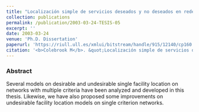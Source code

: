 ```yaml
---
title: "Localización simple de servicios deseados y no deseados en redes con múltiples criterios (Desirable and undesirable single facility location on networks with multiple criteria)"
collection: publications
permalink: /publication/2003-03-24-TESIS-05
excerpt: ''
date: 2003-03-24
venue: 'Ph.D. Dissertation'
paperurl: 'https://riull.ull.es/xmlui/bitstream/handle/915/12140/cp160.pdf?sequence=1&isAllowed=y'
citation: '<b>Colebrook M</b>. &quot;Localización simple de servicios deseados y no deseados en redes con múltiples criterios (Desirable and undesirable single facility location on networks with multiple criteria)&quot;. <i>Ph.D. Dissertation with European Doctorate Mention, supervised by Dr. J. Sicilia</i>. Edited by the Servicio de Publicaciones de la Universidad de La Laguna, ISBN: 84-688-5038-1 (2003)' #'Your Name, You. (2015). &quot;Paper Title Number 3.&quot; <i>Journal 1</i>. 1(3).'
---
```

### Abstract
Several models on desirable and undesirable single facility location on networks with multiple criteria have been analyzed and developed in this thesis. Likewise, we have also
proposed some improvements on undesirable facility location models on single criterion networks. 

